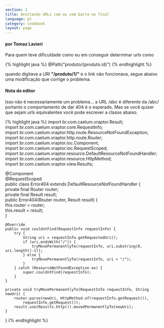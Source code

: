 ```yaml
---
section: 1
title: Aceitando URLs com ou sem barra no final
language: pt
category: cookbook
layout: page
---
```


<h4>por Tomaz Lavieri</h4>
Para quem teve dificuldade como eu em conseguir determinar urls como

{% highlight java %}
@Path("produto/{produto.id}")
{% endhighlight %}

quando digitava a URI <strong>"/produto/1/"</strong> e o link não funcionava, segue abaixo uma modificação que corrige o problema.

<div class="nota">
<h4>Nota do editor</h4>
Isso não é necessariamente um problema... a URL /abc é diferente da /abc/ portanto o comportamento de dar 404 é o esperado. Mas se você quiser que sejam urls equivalentes você pode escrever a classe abaixo.
</div>

{% highlight java %}
import br.com.caelum.vraptor.Result;  
import br.com.caelum.vraptor.core.RequestInfo;  
import br.com.caelum.vraptor.http.route.ResourceNotFoundException;  
import br.com.caelum.vraptor.http.route.Router;  
import br.com.caelum.vraptor.ioc.Component;  
import br.com.caelum.vraptor.ioc.RequestScoped;  
import br.com.caelum.vraptor.resource.DefaultResourceNotFoundHandler;  
import br.com.caelum.vraptor.resource.HttpMethod;  
import br.com.caelum.vraptor.view.Results;  
  
@Component  
@RequestScoped  
public class Error404 extends DefaultResourceNotFoundHandler  {  
    private final Router router;  
    private final Result result;  
    public Error404(Router router, Result result) {  
        this.router = router;  
        this.result = result;  
    }  
      
    @Override  
    public void couldntFind(RequestInfo requestInfo) {  
        try {  
            String uri = requestInfo.getRequestedUri();  
            if (uri.endsWith("/")) {  
                tryMovePermanentlyTo(requestInfo, uri.substring(0, uri.length()-1));  
            } else {  
                tryMovePermanentlyTo(requestInfo, uri + "/");  
            }  
        } catch (ResourceNotFoundException ex) {  
            super.couldntFind(requestInfo);  
        }  
    }  
  
    private void tryMovePermanentlyTo(RequestInfo requestInfo, String newUri) {  
        router.parse(newUri, HttpMethod.of(requestInfo.getRequest()), 
            requestInfo.getRequest());  
        result.use(Results.http()).movedPermanentlyTo(newUri);  
    }  
}
{% endhighlight %}
